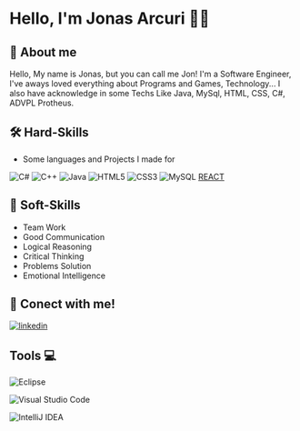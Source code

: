 
# Hello, I'm Jonas Arcuri 👋👾




## 🚀 About me
Hello, My name is Jonas, but you can call me Jon! I'm a Software Engineer, I've aways loved everything about Programs and Games, Technology...
I also have acknowledge in some Techs Like Java, MySql, HTML, CSS, C#, ADVPL Protheus.


## 🛠 Hard-Skills

- Some languages and Projects I made for

![C#](https://img.shields.io/badge/c%23-%23239120.svg?style=for-the-badge&logo=csharp&logoColor=white)  ![C++](https://img.shields.io/badge/c++-%2300599C.svg?style=for-the-badge&logo=c%2B%2B&logoColor=white) ![Java](https://img.shields.io/badge/java-%23ED8B00.svg?style=for-the-badge&logo=openjdk&logoColor=white) ![HTML5](https://img.shields.io/badge/html5-%23E34F26.svg?style=for-the-badge&logo=html5&logoColor=white) ![CSS3](https://img.shields.io/badge/css3-%231572B6.svg?style=for-the-badge&logo=css3&logoColor=white) ![MySQL](https://img.shields.io/badge/mysql-%2300f.svg?style=for-the-badge&logo=mysql&logoColor=white)
[REACT](https://skillicons.dev/icons?i=react&perline=1)


## 🧠 Soft-Skills

- Team Work
- Good Communication
- Logical Reasoning
- Critical Thinking
- Problems Solution
- Emotional Intelligence

## 🔗 Conect with me! 

[![linkedin](https://img.shields.io/badge/linkedin-0A66C2?style=for-the-badge&logo=linkedin&logoColor=white)](https://www.linkedin.com/in/jonas-arcuri-556457184/)





## Tools 💻

![Eclipse](https://img.shields.io/badge/Eclipse-FE7A16.svg?style=for-the-badge&logo=Eclipse&logoColor=white)

![Visual Studio Code](https://img.shields.io/badge/Visual%20Studio%20Code-0078d7.svg?style=for-the-badge&logo=visual-studio-code&logoColor=white)

![IntelliJ IDEA](https://img.shields.io/badge/IntelliJIDEA-000000.svg?style=for-the-badge&logo=intellij-idea&logoColor=white)
